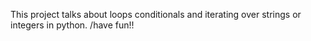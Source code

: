 This project talks about loops conditionals and iterating over strings or integers in python. /have fun!!
